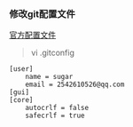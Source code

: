 ### 修改git配置文件

[官方配置文件](https://git-scm.com/book/zh/v1/%E8%B5%B7%E6%AD%A5)

> vi  .gitconfig
```
[user]
	name = sugar
	email = 2542610526@qq.com
[gui]
[core]
	autocrlf = false
	safecrlf = true

```